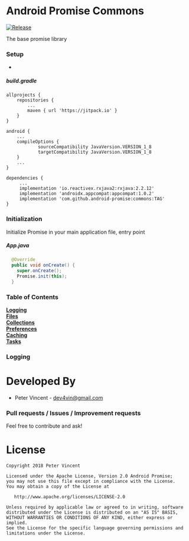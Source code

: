 # Android Promise Commons

[![Release](https://jitpack.io/v/android-promise/commons.svg)](https://jitpack.io/#android-promise/commons)

The base promise library

### Setup
- 
##### build.gradle
```
allprojects {
    repositories {
        ...
        maven { url 'https://jitpack.io' }
    }
}

android {
    ...
    compileOptions {
            sourceCompatibility JavaVersion.VERSION_1_8
            targetCompatibility JavaVersion.VERSION_1_8
    }
    ...
}

dependencies {
     ...
     implementation 'io.reactivex.rxjava2:rxjava:2.2.12'
     implementation 'androidx.appcompat:appcompat:1.0.2'
     implementation 'com.github.android-promise:commons:TAG'
}

```

### Initialization
Initialize Promise in your main application file, entry point

##### App.java
```java
  @Override
  public void onCreate() {
    super.onCreate();
    Promise.init(this);
  }
```

### Table of Contents
**[Logging](###Logging)**<br>
**[Files](###Files)**<br>
**[Collections](###Collections)**<br>
**[Preferences](###Preferences)**<br>
**[Caching](###Caching)**<br>
**[Tasks](###Tasks)**<br>

### Logging



# Developed By
* Peter Vincent - <dev4vin@gmail.com>

### Pull requests / Issues / Improvement requests
Feel free to contribute and ask!<br/>

# License

    Copyright 2018 Peter Vincent

    Licensed under the Apache License, Version 2.0 Android Promise;
    you may not use this file except in compliance with the License.
    You may obtain a copy of the License at

       http://www.apache.org/licenses/LICENSE-2.0

    Unless required by applicable law or agreed to in writing, software
    distributed under the License is distributed on an "AS IS" BASIS,
    WITHOUT WARRANTIES OR CONDITIONS OF ANY KIND, either express or implied.
    See the License for the specific language governing permissions and
    limitations under the License.


